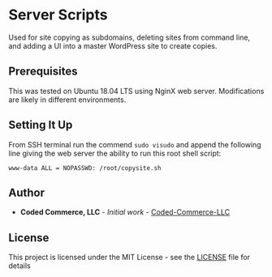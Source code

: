 # Server Scripts

Used for site copying as subdomains, deleting sites from command line, and adding a UI into a master WordPress site to create copies.

## Prerequisites

This was tested on Ubuntu 18.04 LTS using NginX web server. Modifications are likely in different environments.

## Setting It Up

From SSH terminal run the commend `sudo visudo` and append the following line giving the web server the ability to run this root shell script:
```
www-data ALL = NOPASSWD: /root/copysite.sh
```

## Author

* **Coded Commerce, LLC** - *Initial work* - [Coded-Commerce-LLC](https://github.com/Coded-Commerce-LLC)

## License

This project is licensed under the MIT License - see the [LICENSE](LICENSE) file for details
